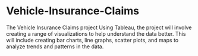 # Vehicle-Insurance-Claims
The Vehicle Insurance Claims project Using Tableau, the project will involve creating a range of visualizations to help understand the data better. This will include creating bar charts, line graphs, scatter plots, and maps to analyze trends and patterns in the data.
